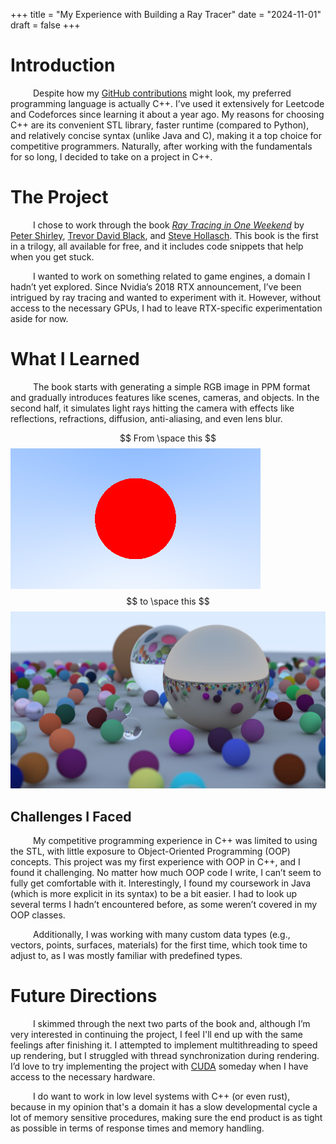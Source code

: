 +++
title = "My Experience with Building a Ray Tracer"
date = "2024-11-01"
draft = false
+++

# Introduction

&emsp; &emsp; Despite how my [GitHub contributions](http://github.com/mayukh-chr) might look, my preferred programming language is actually C++. I’ve used it extensively for Leetcode and Codeforces since learning it about a year ago. My reasons for choosing C++ are its convenient STL library, faster runtime (compared to Python), and relatively concise syntax (unlike Java and C), making it a top choice for competitive programmers. Naturally, after working with the fundamentals for so long, I decided to take on a project in C++.

# The Project

&emsp; &emsp; I chose to work through the book [*Ray Tracing in One Weekend*](https://raytracing.github.io/books/RayTracingInOneWeekend.html) by [Peter Shirley](https://github.com/petershirley), [Trevor David Black](https://github.com/trevordblack), and [Steve Hollasch](https://github.com/trevordblack). This book is the first in a trilogy, all available for free, and it includes code snippets that help when you get stuck. 

&emsp; &emsp; I wanted to work on something related to game engines, a domain I hadn’t yet explored. Since Nvidia’s 2018 RTX announcement, I’ve been intrigued by ray tracing and wanted to experiment with it. However, without access to the necessary GPUs, I had to leave RTX-specific experimentation aside for now.

# What I Learned

&emsp; &emsp; The book starts with generating a simple RGB image in PPM format and gradually introduces features like scenes, cameras, and objects. In the second half, it simulates light rays hitting the camera with effects like reflections, refractions, diffusion, anti-aliasing, and even lens blur.

$$ From \space this $$
![img1](/images/p3/img-1.03-red-sphere.png)
$$ to \space this $$
![img2](/images/p3/img-1.23-book1-final.jpg)

## Challenges I Faced

&emsp; &emsp; My competitive programming experience in C++ was limited to using the STL, with little exposure to Object-Oriented Programming (OOP) concepts. This project was my first experience with OOP in C++, and I found it challenging. No matter how much OOP code I write, I can’t seem to fully get comfortable with it. Interestingly, I found my coursework in Java (which is more explicit in its syntax) to be a bit easier. I had to look up several terms I hadn’t encountered before, as some weren’t covered in my OOP classes.

&emsp; &emsp; Additionally, I was working with many custom data types (e.g., vectors, points, surfaces, materials) for the first time, which took time to adjust to, as I was mostly familiar with predefined types.

# Future Directions

&emsp; &emsp; I skimmed through the next two parts of the book and, although I’m very interested in continuing the project, I feel I'll end up with the same feelings after finishing it. I attempted to implement multithreading to speed up rendering, but I struggled with thread synchronization during rendering. I’d love to try implementing the project with [CUDA](https://developer.nvidia.com/blog/accelerated-ray-tracing-cuda/) someday when I have access to the necessary hardware.

&emsp; &emsp; I do want to work in low level systems with C++ (or even rust), because in my opinion that's a domain it has a slow developmental cycle a lot of memory sensitive procedures, making sure the end product is as tight as possible in terms of response times and memory handling. 
